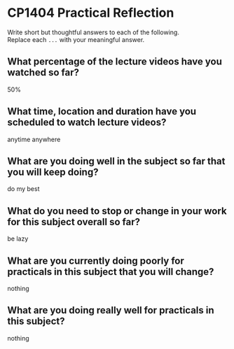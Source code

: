 # CP1404 Practical Reflection

Write short but thoughtful answers to each of the following.  
Replace each `...` with your meaningful answer.

## What percentage of the lecture videos have you watched so far?

50%

## What time, location and duration have you scheduled to watch lecture videos?

anytime anywhere

## What are you doing well in the subject so far that you will keep doing?

do my best

## What do you need to stop or change in your work for this subject overall so far?

be lazy

## What are you currently doing poorly for practicals in this subject that you will change?

nothing

## What are you doing really well for practicals in this subject?

nothing
